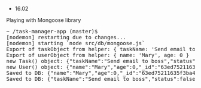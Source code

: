 - 16.02

Playing with Mongoose library

<pre>
~ /task-manager-app (master)$
[nodemon] restarting due to changes...
[nodemon] starting `node src/db/mongoose.js`
Export of taskObject from helper: { taskName: 'Send email to boss', status: false }
Export of userObject from helper: { name: 'Mary', age: 0 }
new Task() object: {"taskName":"Send email to boss","status":false,"_id":"63ed75211635f3ba4f834900"}
new User() object: {"name":"Mary","age":0,"_id":"63ed75211635f3ba4f834901"}
Saved to DB: {"name":"Mary","age":0,"_id":"63ed75211635f3ba4f834901","__v":0}
Saved to DB: {"taskName":"Send email to boss","status":false,"_id":"63ed75211635f3ba4f834900","__v":0}
</pre>